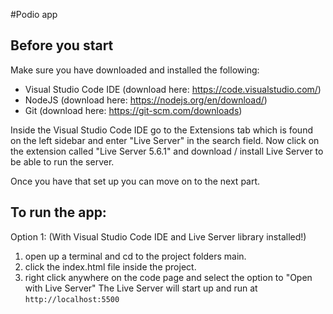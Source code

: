 #Podio app

## Before you start

Make sure you have downloaded and installed the following:
- Visual Studio Code IDE (download here: https://code.visualstudio.com/)
- NodeJS (download here: https://nodejs.org/en/download/)
- Git (download here: https://git-scm.com/downloads)

Inside the Visual Studio Code IDE go to the Extensions tab which is found on the left sidebar and enter "Live Server" in the search field. Now click on the extension called "Live Server 5.6.1" and download / install Live Server to be able to run the server.

Once you have that set up you can move on to the next part.

## To run the app:

Option 1: (With Visual Studio Code IDE and Live Server library installed!)

1. open up a terminal and cd to the project folders main.
2. click the index.html file inside the project.
3. right click anywhere on the code page and select the option to "Open with Live Server"
The Live Server will start up and run at ```http://localhost:5500```
